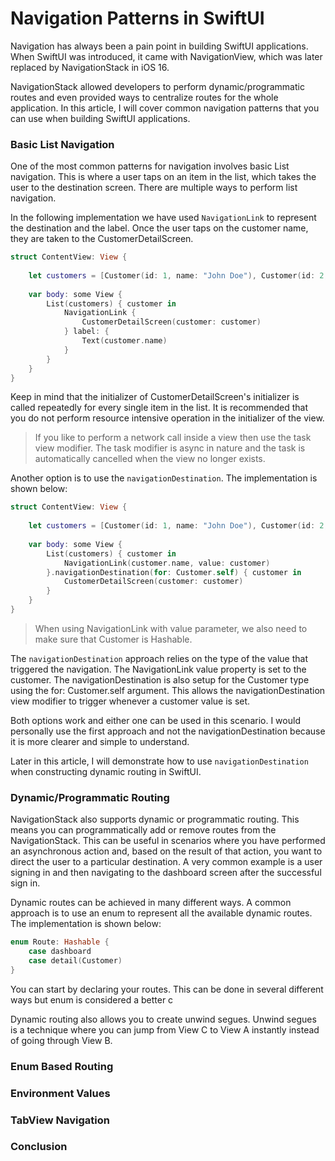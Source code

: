 
# Navigation Patterns in SwiftUI  

Navigation has always been a pain point in building SwiftUI applications. When SwiftUI was introduced, it came with NavigationView, which was later replaced by NavigationStack in iOS 16.

NavigationStack allowed developers to perform dynamic/programmatic routes and even provided ways to centralize routes for the whole application. In this article, I will cover common navigation patterns that you can use when building SwiftUI applications.

### Basic List Navigation  

One of the most common patterns for navigation involves basic List navigation. This is where a user taps on an item in the list, which takes the user to the destination screen. There are multiple ways to perform list navigation. 

In the following implementation we have used ```NavigationLink``` to represent the destination and the label. Once the user taps on the customer name, they are taken to the CustomerDetailScreen. 

``` swift 
struct ContentView: View {
    
    let customers = [Customer(id: 1, name: "John Doe"), Customer(id: 2, name: "Mary Doe")]
    
    var body: some View {
        List(customers) { customer in
            NavigationLink {
                CustomerDetailScreen(customer: customer)
            } label: {
                Text(customer.name)
            }
        }
    }
}
```

Keep in mind that the initializer of CustomerDetailScreen's initializer is called repeatedly for every single item in the list. It is recommended that you do not perform resource intensive operation in the initializer of the view. 

> If you like to perform a network call inside a view then use the task view modifier. The task modifier is async in nature and the task is automatically cancelled when the view no longer exists.  

Another option is to use the ```navigationDestination```. The implementation is shown below: 

``` swift 
struct ContentView: View {
    
    let customers = [Customer(id: 1, name: "John Doe"), Customer(id: 2, name: "Mary Doe")]
    
    var body: some View {
        List(customers) { customer in
            NavigationLink(customer.name, value: customer)
        }.navigationDestination(for: Customer.self) { customer in
            CustomerDetailScreen(customer: customer)
        }
    }
}
```

> When using NavigationLink with value parameter, we also need to make sure that Customer is Hashable. 

The ```navigationDestination``` approach relies on the type of the value that triggered the navigation. The NavigationLink value property is set to the customer. The navigationDestination is also setup for the Customer type using the for: Customer.self argument. This allows the navigationDestination view modifier to trigger whenever a customer value is set. 

Both options work and either one can be used in this scenario. I would personally use the first approach and not the navigationDestination because it is more clearer and simple to understand. 

Later in this article, I will demonstrate how to use ```navigationDestination``` when constructing dynamic routing in SwiftUI. 

### Dynamic/Programmatic Routing 

NavigationStack also supports dynamic or programmatic routing. This means you can programmatically add or remove routes from the NavigationStack. This can be useful in scenarios where you have performed an asynchronous action and, based on the result of that action, you want to direct the user to a particular destination. A very common example is a user signing in and then navigating to the dashboard screen after the successful sign in. 

Dynamic routes can be achieved in many different ways. A common approach is to use an enum to represent all the available dynamic routes. The implementation is shown below: 

``` swift 
enum Route: Hashable {
    case dashboard
    case detail(Customer)
}
```

You can start by declaring your routes. This can be done in several different ways but enum is considered a better c  


Dynamic routing also allows you to create unwind segues. Unwind segues is a technique where you can jump from View C to View A instantly instead of going through View B. 

### Enum Based Routing 

### Environment Values 

### TabView Navigation 


### Conclusion 